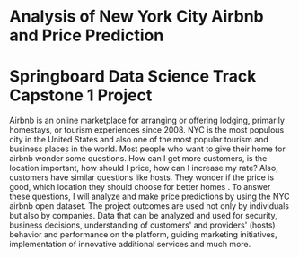 # Analysis of New York City Airbnb and Price Prediction
# Springboard Data Science Track Capstone 1 Project
Airbnb is an online marketplace for arranging or offering lodging, primarily homestays, or tourism experiences since 2008. NYC is the most populous city in the United States and also one of the most popular tourism and business places in the world.
Most people who want to give their home for airbnb wonder some questions. How can I get more customers, is the location important, how should I price, how can I increase my rate? Also, customers have similar questions like hosts. They wonder if the price is good, which location they should choose for better homes . To answer these questions, I will analyze and make price predictions by using the NYC airbnb open dataset.
The project outcomes are used not only by individuals but also by companies. Data that can be analyzed and used for security, business decisions, understanding of customers' and providers' (hosts) behavior and performance on the platform, guiding marketing initiatives, implementation of innovative additional services and much more.


